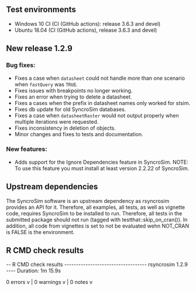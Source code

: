 ## Test environments
* Windows 10 CI (CI (GitHub actions): release 3.6.3 and devel)
* Ubuntu 18.04 (CI (GitHub actions), release 3.6.3 and devel)

## New release 1.2.9

### Bug fixes:

* Fixes a case when `datasheet` could not handle more than one scenario when `fastQuery` was `TRUE`.
* Fixes issues with breakpoints no longer working.
* Fixes an error when trying to delete a datasheet.
* Fixes a cases when the prefix in datasheet names only worked for stsim.
* Fixes db update for old SyncroSim databases.
* Fixes a case when `datasheetRaster` would not output properly when multiple iterations were requested.
* Fixes inconsistency in deletion of objects.
* Minor changes and fixes to tests and documentation.

### New features:

* Adds support for the Ignore Dependencies feature in SyncroSim. NOTE: To use this feature you must install at least version 2.2.22 of SyncroSim.

## Upstream dependencies

The SyncroSim software is an upstream dependency as rsyncrosim provides an API for it. 
Therefore, all examples, all tests, as well as vignette code, requires SyncroSim to be 
installed to run. Therefore, all tests in the submitted package should not run 
(tagged with testthat::skip_on_cran()). In addition, all code from vignettes is 
set to not be evaluated wehn NOT_CRAN is FALSE is the environment.

## R CMD check results

-- R CMD check results ----------------------------------- rsyncrosim 1.2.9 ----
Duration: 1m 15.9s

0 errors v | 0 warnings v | 0 notes v
